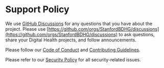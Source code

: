 <!--

This source file is part of the Stanford Biodesign for Digital Health open-source project

SPDX-FileCopyrightText: 2022 Stanford Biodesign for Digital Health and the project authors (see CONTRIBUTORS.md)

SPDX-License-Identifier: MIT

-->

# Support Policy

We use [GitHub Discussions](https://docs.github.com/en/discussions) for any questions that you have about the project.
Please use [https://github.com/orgs/StanfordBDHG/discussions](https://github.com/orgs/StanfordBDHG/discussions) to ask questions, share your Digital Health projects, and follow announcements.

Please follow our [Code of Conduct](https://github.com/StanfordBDHG/.github/blob/main/CODE_OF_CONDUCT.md) and [Contributing Guidelines](https://github.com/StanfordBDHG/.github/blob/main/CONTRIBUTING.md).

Please refer to our [Security Policy](https://github.com/StanfordBDHG/.github/blob/main/SECURITY.md) for all security-related issues.